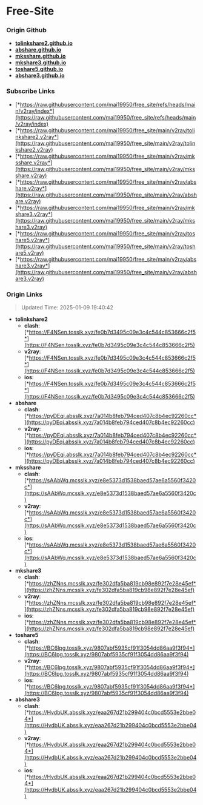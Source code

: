 # Free-Site

### Origin Github

- [**tolinkshare2.github.io**](https://github.com/tolinkshare2/tolinkshare2.github.io)
- [**abshare.github.io**](https://github.com/abshare/abshare.github.io)
- [**mksshare.github.io**](https://github.com/mksshare/mksshare.github.io)
- [**mkshare3.github.io**](https://github.com/mkshare3/mkshare3.github.io)
- [**toshare5.github.io**](https://github.com/toshare5/toshare5.github.io)
- [**abshare3.github.io**](https://github.com/abshare3/abshare3.github.io)

### Subscribe Links

- [*https://raw.githubusercontent.com/mai19950/free_site/refs/heads/main/v2ray/index*](https://raw.githubusercontent.com/mai19950/free_site/refs/heads/main/v2ray/index)
- [*https://raw.githubusercontent.com/mai19950/free_site/main/v2ray/tolinkshare2.v2ray*](https://raw.githubusercontent.com/mai19950/free_site/main/v2ray/tolinkshare2.v2ray)
- [*https://raw.githubusercontent.com/mai19950/free_site/main/v2ray/mksshare.v2ray*](https://raw.githubusercontent.com/mai19950/free_site/main/v2ray/mksshare.v2ray)
- [*https://raw.githubusercontent.com/mai19950/free_site/main/v2ray/abshare.v2ray*](https://raw.githubusercontent.com/mai19950/free_site/main/v2ray/abshare.v2ray)
- [*https://raw.githubusercontent.com/mai19950/free_site/main/v2ray/mkshare3.v2ray*](https://raw.githubusercontent.com/mai19950/free_site/main/v2ray/mkshare3.v2ray)
- [*https://raw.githubusercontent.com/mai19950/free_site/main/v2ray/toshare5.v2ray*](https://raw.githubusercontent.com/mai19950/free_site/main/v2ray/toshare5.v2ray)
- [*https://raw.githubusercontent.com/mai19950/free_site/main/v2ray/abshare3.v2ray*](https://raw.githubusercontent.com/mai19950/free_site/main/v2ray/abshare3.v2ray)

### Origin Links

> Updated Time: 2025-01-09 19:40:42

- **tolinkshare2**
  - **clash**: [*https://F4NSen.tosslk.xyz/fe0b7d3495c09e3c4c544c853666c2f5*](https://F4NSen.tosslk.xyz/fe0b7d3495c09e3c4c544c853666c2f5)
  - **v2ray**: [*https://F4NSen.tosslk.xyz/fe0b7d3495c09e3c4c544c853666c2f5*](https://F4NSen.tosslk.xyz/fe0b7d3495c09e3c4c544c853666c2f5)
  - **ios**: [*https://F4NSen.tosslk.xyz/fe0b7d3495c09e3c4c544c853666c2f5*](https://F4NSen.tosslk.xyz/fe0b7d3495c09e3c4c544c853666c2f5)
- **abshare**
  - **clash**: [*https://pyDEqi.absslk.xyz/7a014b8feb794ced407c8b4ec92260cc*](https://pyDEqi.absslk.xyz/7a014b8feb794ced407c8b4ec92260cc)
  - **v2ray**: [*https://pyDEqi.absslk.xyz/7a014b8feb794ced407c8b4ec92260cc*](https://pyDEqi.absslk.xyz/7a014b8feb794ced407c8b4ec92260cc)
  - **ios**: [*https://pyDEqi.absslk.xyz/7a014b8feb794ced407c8b4ec92260cc*](https://pyDEqi.absslk.xyz/7a014b8feb794ced407c8b4ec92260cc)
- **mksshare**
  - **clash**: [*https://sAAbWq.mcsslk.xyz/e8e5373d1538baed57ae6a5560f3420c*](https://sAAbWq.mcsslk.xyz/e8e5373d1538baed57ae6a5560f3420c)
  - **v2ray**: [*https://sAAbWq.mcsslk.xyz/e8e5373d1538baed57ae6a5560f3420c*](https://sAAbWq.mcsslk.xyz/e8e5373d1538baed57ae6a5560f3420c)
  - **ios**: [*https://sAAbWq.mcsslk.xyz/e8e5373d1538baed57ae6a5560f3420c*](https://sAAbWq.mcsslk.xyz/e8e5373d1538baed57ae6a5560f3420c)
- **mkshare3**
  - **clash**: [*https://zhZNns.mcsslk.xyz/fe302dfa5ba819cb98e892f7e28e45ef*](https://zhZNns.mcsslk.xyz/fe302dfa5ba819cb98e892f7e28e45ef)
  - **v2ray**: [*https://zhZNns.mcsslk.xyz/fe302dfa5ba819cb98e892f7e28e45ef*](https://zhZNns.mcsslk.xyz/fe302dfa5ba819cb98e892f7e28e45ef)
  - **ios**: [*https://zhZNns.mcsslk.xyz/fe302dfa5ba819cb98e892f7e28e45ef*](https://zhZNns.mcsslk.xyz/fe302dfa5ba819cb98e892f7e28e45ef)
- **toshare5**
  - **clash**: [*https://BC6Ipg.tosslk.xyz/9807abf5935cf91f3054dd86aa9f3f94*](https://BC6Ipg.tosslk.xyz/9807abf5935cf91f3054dd86aa9f3f94)
  - **v2ray**: [*https://BC6Ipg.tosslk.xyz/9807abf5935cf91f3054dd86aa9f3f94*](https://BC6Ipg.tosslk.xyz/9807abf5935cf91f3054dd86aa9f3f94)
  - **ios**: [*https://BC6Ipg.tosslk.xyz/9807abf5935cf91f3054dd86aa9f3f94*](https://BC6Ipg.tosslk.xyz/9807abf5935cf91f3054dd86aa9f3f94)
- **abshare3**
  - **clash**: [*https://HvdbUK.absslk.xyz/eaa267d21b299404c0bcd5553e2bbe04*](https://HvdbUK.absslk.xyz/eaa267d21b299404c0bcd5553e2bbe04)
  - **v2ray**: [*https://HvdbUK.absslk.xyz/eaa267d21b299404c0bcd5553e2bbe04*](https://HvdbUK.absslk.xyz/eaa267d21b299404c0bcd5553e2bbe04)
  - **ios**: [*https://HvdbUK.absslk.xyz/eaa267d21b299404c0bcd5553e2bbe04*](https://HvdbUK.absslk.xyz/eaa267d21b299404c0bcd5553e2bbe04)
